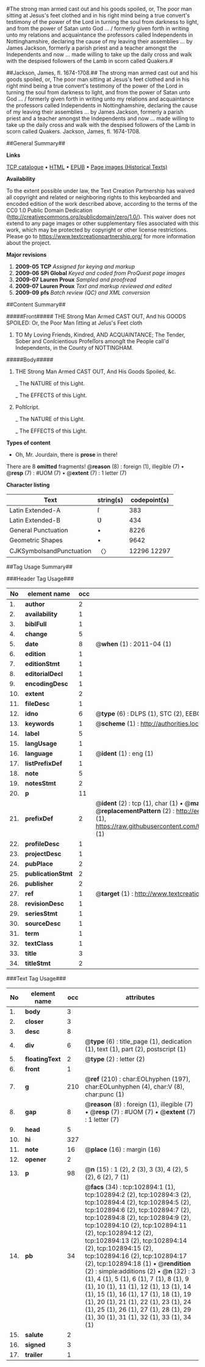 #The strong man armed cast out and his goods spoiled, or, The poor man sitting at Jesus's feet clothed and in his right mind being a true convert's testimony of the power of the Lord in turning the soul from darkness to light, and from the power of Satan unto God ... / formerly given forth in writing unto my relations and acquaintance the professors called Independents in Nottinghamshire, declaring the cause of my leaving their assemblies ... by James Jackson, formerly a parish priest and a teacher amongst the Independents and now ... made willing to take up the daily cross and walk with the despised followers of the Lamb in scorn called Quakers.#

##Jackson, James, fl. 1674-1708.##
The strong man armed cast out and his goods spoiled, or, The poor man sitting at Jesus's feet clothed and in his right mind being a true convert's testimony of the power of the Lord in turning the soul from darkness to light, and from the power of Satan unto God ... / formerly given forth in writing unto my relations and acquaintance the professors called Independents in Nottinghamshire, declaring the cause of my leaving their assemblies ... by James Jackson, formerly a parish priest and a teacher amongst the Independents and now ... made willing to take up the daily cross and walk with the despised followers of the Lamb in scorn called Quakers.
Jackson, James, fl. 1674-1708.

##General Summary##

**Links**

[TCP catalogue](http://www.ota.ox.ac.uk/tcp/)  • 
[HTML](http://tei.it.ox.ac.uk/tcp/Texts-HTML/free/A46/A46888.html)  • 
[EPUB](http://tei.it.ox.ac.uk/tcp/Texts-EPUB/free/A46/A46888.epub) • 
[Page images (Historical Texts)](https://historicaltexts.jisc.ac.uk/eebo-14914298e)

**Availability**

To the extent possible under law, the Text Creation Partnership has waived all copyright and related or neighboring rights to this keyboarded and encoded edition of the work described above, according to the terms of the CC0 1.0 Public Domain Dedication (http://creativecommons.org/publicdomain/zero/1.0/). This waiver does not extend to any page images or other supplementary files associated with this work, which may be protected by copyright or other license restrictions. Please go to https://www.textcreationpartnership.org/ for more information about the project.

**Major revisions**

1. __2009-05__ __TCP__ *Assigned for keying and markup*
1. __2009-06__ __SPi Global__ *Keyed and coded from ProQuest page images*
1. __2009-07__ __Lauren Proux__ *Sampled and proofread*
1. __2009-07__ __Lauren Proux__ *Text and markup reviewed and edited*
1. __2009-09__ __pfs__ *Batch review (QC) and XML conversion*

##Content Summary##

#####Front#####
THE Strong Man Armed CAST OUT, And his GOODS SPOILED: Or, the Poor Man ſitting at Jeſus's Feet cloth
1. TO My Loving Friends, Kindred, AND ACQUAINTANCE; The Tender, Sober and Conſcientious Profeſſors amongſt the People call'd Independents, in the County of NOTTINGHAM.

#####Body#####

1. THE Strong Man Armed CAST OUT, And His Goods Spoiled, &c.

    _ The NATURE of this Light.

    _ The EFFECTS of this Light.

1. Poſtſcript.

    _ The NATURE of this Light.

    _ The EFFECTS of this Light.

**Types of content**

  * Oh, Mr. Jourdain, there is **prose** in there!

There are 8 **omitted** fragments! 
 @__reason__ (8) : foreign (1), illegible (7)  •  @__resp__ (7) : #UOM (7)  •  @__extent__ (7) : 1 letter (7)

**Character listing**


|Text|string(s)|codepoint(s)|
|---|---|---|
|Latin Extended-A|ſ|383|
|Latin Extended-B|Ʋ|434|
|General Punctuation|•|8226|
|Geometric Shapes|▪|9642|
|CJKSymbolsandPunctuation|〈〉|12296 12297|

##Tag Usage Summary##

###Header Tag Usage###

|No|element name|occ|attributes|
|---|---|---|---|
|1.|__author__|2||
|2.|__availability__|1||
|3.|__biblFull__|1||
|4.|__change__|5||
|5.|__date__|8| @__when__ (1) : 2011-04 (1)|
|6.|__edition__|1||
|7.|__editionStmt__|1||
|8.|__editorialDecl__|1||
|9.|__encodingDesc__|1||
|10.|__extent__|2||
|11.|__fileDesc__|1||
|12.|__idno__|6| @__type__ (6) : DLPS (1), STC (2), EEBO-CITATION (1), OCLC (1), VID (1)|
|13.|__keywords__|1| @__scheme__ (1) : http://authorities.loc.gov/ (1)|
|14.|__label__|5||
|15.|__langUsage__|1||
|16.|__language__|1| @__ident__ (1) : eng (1)|
|17.|__listPrefixDef__|1||
|18.|__note__|5||
|19.|__notesStmt__|2||
|20.|__p__|11||
|21.|__prefixDef__|2| @__ident__ (2) : tcp (1), char (1)  •  @__matchPattern__ (2) : ([0-9\-]+):([0-9IVX]+) (1), (.+) (1)  •  @__replacementPattern__ (2) : http://eebo.chadwyck.com/downloadtiff?vid=$1&page=$2 (1), https://raw.githubusercontent.com/textcreationpartnership/Texts/master/tcpchars.xml#$1 (1)|
|22.|__profileDesc__|1||
|23.|__projectDesc__|1||
|24.|__pubPlace__|2||
|25.|__publicationStmt__|2||
|26.|__publisher__|2||
|27.|__ref__|1| @__target__ (1) : http://www.textcreationpartnership.org/docs/. (1)|
|28.|__revisionDesc__|1||
|29.|__seriesStmt__|1||
|30.|__sourceDesc__|1||
|31.|__term__|1||
|32.|__textClass__|1||
|33.|__title__|3||
|34.|__titleStmt__|2||


###Text Tag Usage###

|No|element name|occ|attributes|
|---|---|---|---|
|1.|__body__|3||
|2.|__closer__|3||
|3.|__desc__|8||
|4.|__div__|6| @__type__ (6) : title_page (1), dedication (1), text (1), part (2), postscript (1)|
|5.|__floatingText__|2| @__type__ (2) : letter (2)|
|6.|__front__|1||
|7.|__g__|210| @__ref__ (210) : char:EOLhyphen (197), char:EOLunhyphen (4), char:V (8), char:punc (1)|
|8.|__gap__|8| @__reason__ (8) : foreign (1), illegible (7)  •  @__resp__ (7) : #UOM (7)  •  @__extent__ (7) : 1 letter (7)|
|9.|__head__|5||
|10.|__hi__|327||
|11.|__note__|16| @__place__ (16) : margin (16)|
|12.|__opener__|2||
|13.|__p__|98| @__n__ (15) : 1 (2), 2 (3), 3 (3), 4 (2), 5 (2), 6 (2), 7 (1)|
|14.|__pb__|34| @__facs__ (34) : tcp:102894:1 (1), tcp:102894:2 (2), tcp:102894:3 (2), tcp:102894:4 (2), tcp:102894:5 (2), tcp:102894:6 (2), tcp:102894:7 (2), tcp:102894:8 (2), tcp:102894:9 (2), tcp:102894:10 (2), tcp:102894:11 (2), tcp:102894:12 (2), tcp:102894:13 (2), tcp:102894:14 (2), tcp:102894:15 (2), tcp:102894:16 (2), tcp:102894:17 (2), tcp:102894:18 (1)  •  @__rendition__ (2) : simple:additions (2)  •  @__n__ (32) : 3 (1), 4 (1), 5 (1), 6 (1), 7 (1), 8 (1), 9 (1), 10 (1), 11 (1), 12 (1), 13 (1), 14 (1), 15 (1), 16 (1), 17 (1), 18 (1), 19 (1), 20 (1), 21 (1), 22 (1), 23 (1), 24 (1), 25 (1), 26 (1), 27 (1), 28 (1), 29 (1), 30 (1), 31 (1), 32 (1), 33 (1), 34 (1)|
|15.|__salute__|2||
|16.|__signed__|3||
|17.|__trailer__|1||
